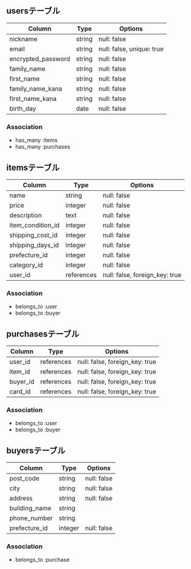 ## usersテーブル

| Column	           | Type	  | Options                   |
| ------------------ | ------ | -----------------------  |
| nickname	         | string	| null: false               |
| email	             | string	| null: false, unique: true |
| encrypted_password | string	| null: false               |
| family_name	       | string	| null: false               |
| first_name	       | string	| null: false               |
| family_name_kana   | string	| null: false               |
| first_name_kana	   | string	| null: false               |
| birth_day	         | date	  | null: false               |

### Association
- has_many :items
- has_many :purchases




## itemsテーブル

| Column            | Type       | Options                        |
| ----------------- | ---------- | ------------------------------ |
| name              | string     | null: false                    |
| price	            | integer    | null: false                    |
| description	      | text       | null: false                    |
| item_condition_id | integer    | null: false                    |
| shipping_cost_id  | integer    | null: false                    |
| shipping_days_id  | integer    | null: false                    |
| prefecture_id	    | integer    | null: false                    |
| category_id	      | integer    | null: false                    |
| user_id           | references | null: false, foreign_key: true |

### Association
- belongs_to :user
- belongs_to :buyer




## purchasesテーブル

| Column   | Type       | Options                        |
| -------- | ---------- | ------------------------------ |
| user_id  | references | null: false, foreign_key: true |
| item_id  | references | null: false, foreign_key: true |
| buyer_id | references | null: false, foreign_key: true |
| card_id  | references | null: false, foreign_key: true |

### Association
- belongs_to :user
- belongs_to :buyer




## buyersテーブル

| Column	      | Type	  | Options                        |
| ------------- | ------- | -----------------------------  |
| post_code	    | string  | null: false                    |
| city	        | string  | null: false                    |
| address	      | string  | null: false                    |
| building_name	| string  |                                |
| phone_number	| string	|                                |
| prefecture_id	| integer | null: false                    |

### Association
- belongs_to :purchase














